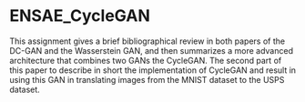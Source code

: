 # ENSAE_CycleGAN

This assignment gives a brief bibliographical review in both papers of the DC-GAN and
the Wasserstein GAN, and then summarizes a more advanced architecture that combines two
GANs the CycleGAN. The second part of this paper to describe in short the implementation of
CycleGAN and result in using this GAN in translating images from the MNIST dataset to the
USPS dataset.